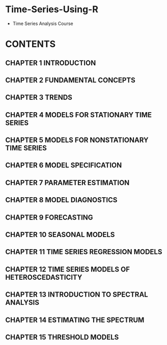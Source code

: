 # Time-Series-Using-R
* Time Series Analysis Course
# CONTENTS
## CHAPTER 1 INTRODUCTION
## CHAPTER 2 FUNDAMENTAL CONCEPTS
## CHAPTER 3 TRENDS
## CHAPTER 4 MODELS FOR STATIONARY TIME SERIES
## CHAPTER 5 MODELS FOR NONSTATIONARY TIME SERIES
## CHAPTER 6 MODEL SPECIFICATION
## CHAPTER 7 PARAMETER ESTIMATION
## CHAPTER 8 MODEL DIAGNOSTICS
## CHAPTER 9 FORECASTING
## CHAPTER 10 SEASONAL MODELS
## CHAPTER 11 TIME SERIES REGRESSION MODELS
## CHAPTER 12 TIME SERIES MODELS OF HETEROSCEDASTICITY
## CHAPTER 13 INTRODUCTION TO SPECTRAL ANALYSIS
## CHAPTER 14 ESTIMATING THE SPECTRUM
## CHAPTER 15 THRESHOLD MODELS
